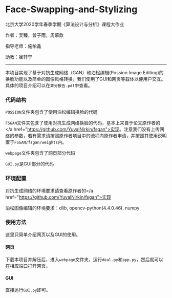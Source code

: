 # Face-Swapping-and-Stylizing
北京大学2020学年春季学期《算法设计与分析》课程大作业

作者：吴臻，曾子雨，周慕歆

指导老师：施柏鑫

助教：崔轩宁

---

本项目实现了基于对抗生成网络（GAN）和泊松编辑(Possion Image Editing)的换脸功能以及简单的图像风格转换，我们使用了GUI和网页等载体以便用户交互。
具体的项目介绍可以在`算分报告.pdf`中查看。

### 代码结构

`POSSION`文件夹包含了使用泊松编辑换脸的代码

`FSGAN`文件夹包含了使用对抗生成网络换脸的代码，基本上来自于论文原作者的</a href="https://github.com/YuvalNirkin/fsgan">实现</a>。注意我们没有上传网络的参数，若有需求请按照原作者项目中的流程向原作者申请，并按照其使用说明置于`FSGAN/fsgan/weights`内。

`webpage`文件夹包含了网页部分代码

`GUI.py`是GUI部分的代码

### 环境配置

对抗生成网络的环境要求请查看原作者的</a href="https://github.com/YuvalNirkin/fsgan">实现</a>

泊松图像编辑的环境要求：dlib, opencv-python(4.4.0.46), numpy

### 使用方法

这里只简单介绍网页以及GUI的使用。

#### 网页

下载本项目并解压后，进入`webpage`文件夹，运行`deal.py`和`app.py`，然后就可以在相应端口打开网页。

#### GUI

直接运行`GUI.py`即可。
